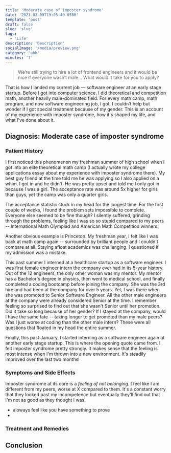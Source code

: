 ```yaml
---
title: 'Moderate case of imposter syndrome'
date: '2021-03-09T19:05:40-0500'
template: 'post'
draft: false
slug: 'slug'
tags:
  - 'Life'
description: 'Description'
socialImage: '/media/preview.png'
category: 'ahh'
minutes: '7'
---
```


> We’re still trying to hire a lot of frontend engineers and it would be nice if everyone wasn’t male… What would it take for you to apply?

That is how I landed my current job — software engineer at an early stage startup. Before I got into computer science, I did theoretical and competition math, another heavily male-dominated field. For every math camp, math program, and now software engineering job, I got, I couldn’t help but wonder if I got special treatment because of my gender. This is an account of my experience with imposter syndrome, how it's shaped my life, and what I've done about it.

## Diagnosis: Moderate case of imposter syndrome

### Patient History

I first noticed this phenomenon my freshman summer of high school when I got into an elite theoretical math camp (I actually wrote my college applications essay about my experience with imposter syndrome there). My best guy friend at the time told me he was applying so I also applied on a whim. I got in and he didn't. He was pretty upset and told me I only got in because I was a girl. The acceptance rate was around 5x higher for girls than guys, yet the camp was only a quarter girls.

The acceptance statistic stuck in my head for the longest time. For the first couple of weeks, I found the problem sets impossible to complete. Everyone else seemed to be fine though? I silently suffered, grinding through the problems, feeling like I was so so stupid compared to my peers -- International Math Olympiad and American Math Competition winners.

Another obvious example is Princeton. My freshman year, I felt like I was back at math camp again -- surrounded by brilliant people and I couldn't compare at all. Staying afloat academics was challenging. I questioned if my admission was a mistake.

This past summer I interned at a healthcare startup as a software engineer. I was first female engineer intern the company ever had in its 5-year history. Out of the 12 engineers, the only other woman was my mentor. My mentor has a Bachelor's degree in physics, then went to medical school, and finally completed a coding bootcamp before joining the company. She was the 3rd hire and had been at the company for over 5 years. Yet, I was there when she was promoted to Senior Software Engineer. All the other male engineers at the company were already considered Senior at the time. I remember feeling so surprised to find out that she wasn't Senior until her promotion. Did it take so long because of her gender? If I stayed at the company, would I have the same fate -- taking longer to get promoted than my male peers? Was I just worse at coding than the other male intern? These were all questions that floated in my head the entire summer.

Finally, this past January, I started interning as a software engineer again at another early stage startup. This is where the opening quote came from. I felt imposter syndrome pretty strongly. It makes sense that the feeling is most intense when I'm thrown into a new environment. It's steadily improved over the last two months!

### Symptoms and Side Effects

Imposter syndrome at its core is a _feeling of not belonging_. I feel like I am different from my peers, worse at X compared to them. It's a constant worry that they looked past my incompetence but eventually they'll find out that I'm not as good as they thought I was.

- aloways feel like you have something to prove
-

### Treatment and Remedies

## Conclusion
